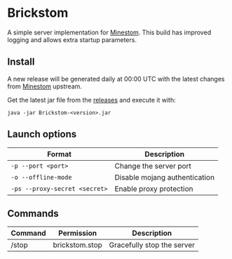 # Brickstom

A simple server implementation for [Minestom](https://github.com/Minestom/Minestom). This build has improved logging and allows extra startup parameters.

## Install

A new release will be generated daily at 00:00 UTC with the latest changes from [Minestom](https://github.com/Minestom/Minestom) upstream.

Get the latest jar file from the [releases](https://github.com/GufliMC/Brickstom/releases) and execute it with:

```
java -jar Brickstom-<version>.jar
```

## Launch options

| Format                            | Description                   |
|-----------------------------------|-------------------------------|
| ```-p --port <port>```            | Change the server port        |
| ```-o --offline-mode```           | Disable mojang authentication |
| ```-ps --proxy-secret <secret>``` | Enable proxy protection       |


## Commands

| Command | Permission     | Description                |
|---------|----------------|----------------------------|
| /stop   | brickstom.stop | Gracefully stop the server |